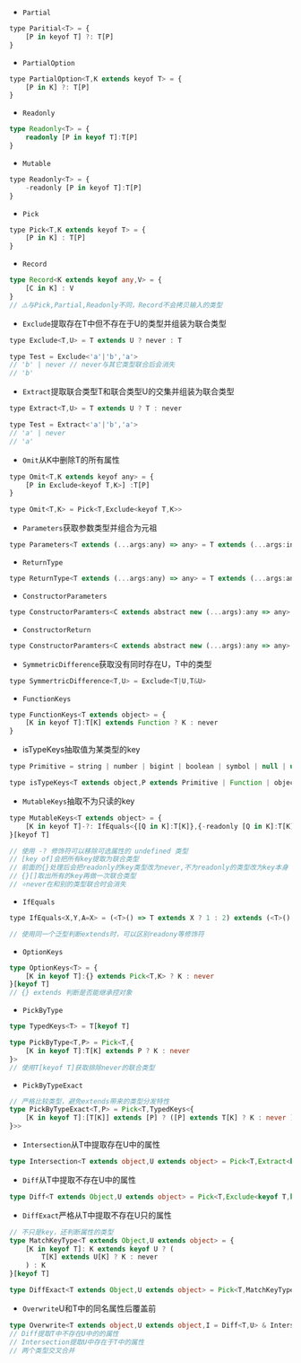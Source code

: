 - `Partial`
```javascript
type Paritial<T> = {
	[P in keyof T] ?: T[P]
}
```
- `PartialOption`
```javascript
type PartialOption<T,K extends keyof T> = {
	[P in K] ?: T[P]
}
```
- `Readonly`
```typescript
type Readonly<T> = {
	readonly [P in keyof T]:T[P]
}
```
- `Mutable`
```javascript
type Readonly<T> = {
	-readonly [P in keyof T]:T[P]
}

```
- `Pick`
```javascript
type Pick<T,K extends keyof T> = {
	[P in K] : T[P]
}
```
- `Record`
```typescript
type Record<K extends keyof any,V> = {
	[C in K] : V
}
// ⚠️与Pick,Partial,Readonly不同，Record不会拷贝输入的类型

```
- `Exclude`提取存在T中但不存在于U的类型并组装为联合类型
```javascript
type Exclude<T,U> = T extends U ? never : T

type Test = Exclude<'a'|'b','a'>
// 'b' | never // never与其它类型联合后会消失
// 'b'
```
- `Extract`提取联合类型T和联合类型U的交集并组装为联合类型
```javascript
type Extract<T,U> = T extends U ? T : never

type Test = Extract<'a'|'b','a'>
// 'a' | never
// 'a'
```
- `Omit`从K中删除T的所有属性
```javascript
type Omit<T,K extends keyof any> = {
	[P in Exclude<keyof T,K>] :T[P]
}

type Omit<T,K> = Pick<T,Exclude<keyof T,K>>
```
- `Parameters`获取参数类型并组合为元祖
```javascript
type Parameters<T extends (...args:any) => any> = T extends (...args:infer R) => any ? R : never
```
- `ReturnType`
```javascript
type ReturnType<T extends (...args:any) => any> = T extends (...args:any) => infer R ? R : never
```
- `ConstructorParameters`
```javascript
type ConstructorParamters<C extends abstract new (...args):any => any> = C extends abstract new (...args:infer R) => any ? R : never
```
- `ConstructorReturn`
```javascript
type ConstructorParamters<C extends abstract new (...args):any => any> = C extends abstract new (...args:any) => infer R ? R : never
```
- `SymmetricDifference`获取没有同时存在U，T中的类型
```javascript
type SymmertricDifference<T,U> = Exclude<T|U,T&U>
```
- `FunctionKeys`
```javascript
type FunctionKeys<T extends object> = {
	[K in keyof T]:T[K] extends Function ? K : never
}
```
- isTypeKeys抽取值为某类型的key
```javascript
type Primitive = string | number | bigint | boolean | symbol | null | undefined

type isTypeKeys<T extends object,P extends Primitive | Function | object> = [K in keyof T] : T[K] extends P ? K : never

```
- `MutableKeys`抽取不为只读的key
```javascript
type MutableKeys<T extends object> = {
	[K in keyof T]-?: IfEquals<{[Q in K]:T[K]},{-readonly [Q in K]:T[K]},K,never>
}[keyof T]

// 使用 -? 修饰符可以移除可选属性的 undefined 类型
// [key of]会把所有key提取为联合类型
// 前面的{}处理后会把readonly的key类型改为never,不为readonly的类型改为key本身
// {}[]取出所有的key再做一次联合类型
// ⭐️never在和别的类型联合时会消失
```
- `IfEquals`
```javascript
type IfEquals<X,Y,A=X> = (<T>() => T extends X ? 1 : 2) extends (<T>() => T extends Y ? 1 : 2) ? A : B

// 使用同一个泛型判断extends时，可以区别readony等修饰符
```
- `OptionKeys`
```typescript
type OptionKeys<T> = {
	[K in keyof T]:{} extends Pick<T,K> ? K : never
}[keyof T]
// {} extends 判断是否能继承控对象
```
- `PickByType`
```typescript
type TypedKeys<T> = T[keyof T]

type PickByType<T,P> = Pick<T,{
	[K in keyof T]:T[K] extends P ? K : never
}>
// 使用T[keyof T]获取排除never的联合类型

```
- `PickByTypeExact`
```typescript
// 严格比较类型，避免extends带来的类型分发特性
type PickByTypeExact<T,P> = Pick<T,TypedKeys<{
	[K in keyof T]:[T[K]] extends [P] ? ([P] extends T[K] ? K : never ) : never
}>> 
```
- `Intersection`从T中提取存在U中的属性
```typescript
type Intersection<T extends object,U extends object> = Pick<T,Extract<keyof T,keyof U> & Extract<keyof U ,keyof T>>
```
- `Diff`从T中提取不存在U中的属性
```typescript
type Diff<T extends Object,U extends object> = Pick<T,Exclude<keyof T,keyof U>>
```
- `DiffExact`严格从T中提取不存在U只的属性
```typescript
// 不只是key，还判断属性的类型
type MatchKeyType<T extends Object,U extends object> = {
	[K in keyof T]: K extends keyof U ? (
		T[K] extends U[K] ? K : never
	) : K
}[keyof T]

type DiffExact<T extends Object,U extends object> = Pick<T,MatchKeyType<T,U>>
```
- `Overwrite`U和T中的同名属性后覆盖前
```typescript
type Overwrite<T extends object,U extends object,I = Diff<T,U> & Intersection<U,T>> = Pick<I,keyof I>
// Diff提取T中不存在U中的的属性
// Intersection提取U中存在于T中的属性
// 两个类型交叉合并
```